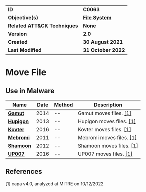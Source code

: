 <table>
<tr>
<td><b>ID</b></td>
<td><b>C0063</b></td>
</tr>
<tr>
<td><b>Objective(s)</b></td>
<td><b><a href="../file-system">File System</a></b></td>
</tr>
<tr>
<td><b>Related ATT&CK Techniques</b></td>
<td><b>None</b></td>
</tr>
<tr>
<td><b>Version</b></td>
<td><b>2.0</b></td>
</tr>
<tr>
<td><b>Created</b></td>
<td><b>30 August 2021</b></td>
</tr>
<tr>
<td><b>Last Modified</b></td>
<td><b>31 October 2022</b></td>
</tr>
</table>


# Move File


## Use in Malware

|Name|Date|Method|Description|
|---|---|---|---|
|[**Gamut**](../xample-malware/gamut.md)|2014|--|Gamut moves files. [[1]](#1)|
|[**Hupigon**](../xample-malware/hupigon.md)|2013|--|Hupigon moves files. [[1]](#1)|
|[**Kovter**](../xample-malware/kovter.md)|2016|--|Kovter moves files. [[1]](#1)|
|[**Mebromi**](../xample-malware/mebromi.md)|2011|--|Mebromi moves files. [[1]](#1)|
|[**Shamoon**](../xample-malware/shamoon.md)|2012|--|Shamoon moves files. [[1]](#1)|
|[**UP007**](../xample-malware/up007.md)|2016|--|UP007 moves files. [[1]](#1)|

## References

<a name="1">[1]</a> capa v4.0, analyzed at MITRE on 10/12/2022

